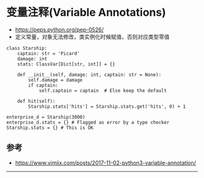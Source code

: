 # 变量注释(Variable Annotations)


* <https://peps.python.org/pep-0526/>
* 定义常量，对象无法修改，类实例化时候赋值，否则对应类型零值


```
class Starship:
    captain: str = 'Picard'
    damage: int
    stats: ClassVar[Dict[str, int]] = {}

    def __init__(self, damage: int, captain: str = None):
        self.damage = damage
        if captain:
            self.captain = captain  # Else keep the default

    def hit(self):
        Starship.stats['hits'] = Starship.stats.get('hits', 0) + 1

enterprise_d = Starship(3000)
enterprise_d.stats = {} # Flagged as error by a type checker
Starship.stats = {} # This is OK
```





























## 参考

* <https://www.vimiix.com/posts/2017-11-02-python3-variable-annotation/>





---
